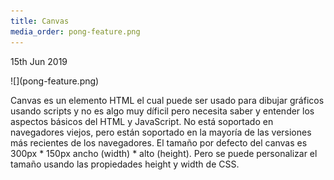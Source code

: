 ```yaml
---
title: Canvas
media_order: pong-feature.png
---
```


<p><time class="dt-published" datetime="2019-06-15T12:22:30-08:00">
<i class="fa fa-calendar"></i> 15th Jun 2019
</time></p>
![](pong-feature.png)

Canvas es un elemento HTML el cual puede ser usado para dibujar gráficos usando scripts y no es algo muy díficil pero necesita saber y entender los aspectos básicos del HTML y JavaScript. No está soportado en navegadores viejos, pero están soportado en la mayoría de las versiones más recientes de los navegadores. El tamaño por defecto del canvas es 300px * 150px ancho (width) * alto (height). Pero se puede personalizar el tamaño usando las propiedades height y width de CSS. 

